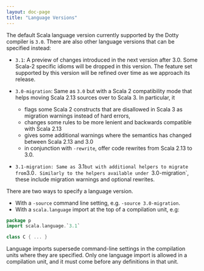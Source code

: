 ```yaml
---
layout: doc-page
title: "Language Versions"
---
```


The default Scala language version currently supported by the Dotty compiler is `3.0`. There are also other language versions that can be specified instead:

 - `3.1`: A preview of changes introduced in the next version after 3.0. Some Scala-2 specific idioms will be dropped in this version. The feature set supported by this version will be refined over time  as we approach its release.

 - `3.0-migration`: Same as `3.0` but with a Scala 2 compatibility mode that helps moving Scala 2.13 sources over to Scala 3. In particular, it

    - flags some Scala 2 constructs that are disallowed in Scala 3 as migration warnings instead of hard errors,
    - changes some rules to be more lenient and backwards compatible with Scala 2.13
    - gives some additional warnings where the semantics has changed between Scala 2.13 and 3.0
    - in conjunction with `-rewrite`, offer code rewrites from Scala 2.13 to 3.0.

 - `3.1-migration: Same as `3.1` but with additional helpers to migrate from `3.0`. Similarly to the helpers available under `3.0-migration`, these include migration warnings and optional rewrites.

There are two ways to specify a language version.

 - With a `-source` command line setting, e.g. `-source 3.0-migration`.
 - With a `scala.language` import at the top of a compilation unit, e.g:

```scala
package p
import scala.language.`3.1`

class C { ... }
```

Language imports supersede command-line settings in the compilation units where they are specified. Only one language import is allowed in a compilation unit, and it must come before any definitions in that unit.
